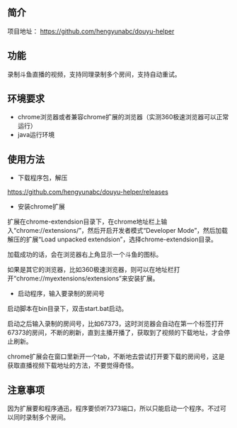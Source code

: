 ﻿
## 简介

项目地址： https://github.com/hengyunabc/douyu-helper

## 功能

录制斗鱼直播的视频，支持同理录制多个房间，支持自动重试。

## 环境要求
* chrome浏览器或者兼容chrome扩展的浏览器（实测360极速浏览器可以正常运行）
* java运行环境

## 使用方法

* 下载程序包，解压

https://github.com/hengyunabc/douyu-helper/releases

* 安装chrome扩展

扩展在chrome-extendsion目录下，在chrome地址栏上输入“chrome://extensions/”，然后开启开发者模式“Developer Mode”，然后加载解压的扩展“Load unpacked extendsion”，选择chrome-extendsion目录。

加载成功的话，会在浏览器右上角显示一个斗鱼的图标。

如果是其它的浏览器，比如360极速浏览器，则可以在地址栏打开“chrome://myextensions/extensions”来安装扩展。

* 启动程序，输入要录制的房间号

启动脚本在bin目录下，双击start.bat启动。

启动之后输入录制的房间号，比如67373，这时浏览器会自动在第一个标签打开67373的房间，不断的刷新，直到主播开播了，获取到了视频的下载地址，才会停止刷新。

chrome扩展会在窗口里新开一个tab，不断地去尝试打开要下载的房间号，这是获取直播视频下载地址的方法，不要觉得奇怪。


## 注意事项
因为扩展要和程序通迅，程序要侦听7373端口，所以只能启动一个程序。不过可以同时录制多个房间。